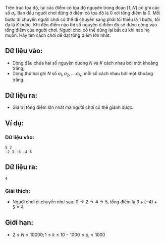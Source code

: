 Trên trục tọa độ, tại các điểm có tọa độ nguyên trong đoạn $[1;N]$ có ghi các số $a_i$. Ban đầu người chơi đứng ở điểm có tọa độ là $0$ với tổng điểm là $0$. Mỗi bước di chuyển người chơi có thể di chuyển sang phải tối thiểu là $1$ bước, tối đa là $K$ bước. Khi đến điểm nào thì số nguyên ở điểm đó sẽ được cộng vào tổng điểm của người chơi. Người chơi có thể dừng lại bất cứ khi nào họ muốn. Hãy tìm cách chơi để đạt tổng điểm lớn nhất.

## Dữ liệu vào:
- Dòng đầu chứa hai số nguyên dương $N$ và $K$ cách nhau bởi một khoảng trắng;
- Dòng thứ hai ghi $N$ số $a_1, a_2, \ldots. a_N$, mỗi số cách nhau bởi một khoảng trắng.

## Dữ liệu ra:
- Giá trị tổng điểm lớn nhất mà người chơi có thể giành được.

## Ví dụ:
### Dữ liệu vào:
```
5 2
-2 3 -6 -4 5
```

## Dữ liệu ra:
```
4
```

### Giải thích:
- Người chơi di chuyển như sau: $0→2→4→5$, tổng điểm là $3 + (-4) + 5 = 4$

## Giới hạn:
- $2 ≤ N ≤ 10000; 1 ≤ k ≤ 10  -1000 ≤ a_i ≤ 1000$